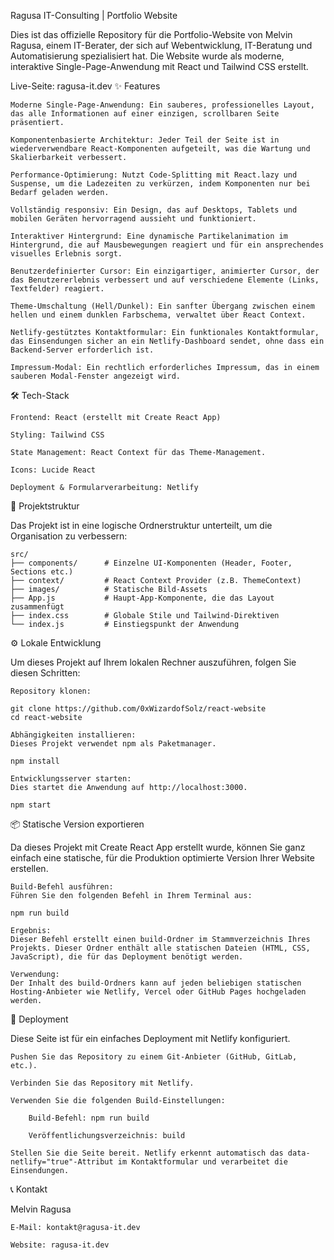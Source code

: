 Ragusa IT-Consulting | Portfolio Website

Dies ist das offizielle Repository für die Portfolio-Website von Melvin Ragusa, einem IT-Berater, der sich auf Webentwicklung, IT-Beratung und Automatisierung spezialisiert hat. Die Website wurde als moderne, interaktive Single-Page-Anwendung mit React und Tailwind CSS erstellt.

Live-Seite: ragusa-it.dev
✨ Features

    Moderne Single-Page-Anwendung: Ein sauberes, professionelles Layout, das alle Informationen auf einer einzigen, scrollbaren Seite präsentiert.

    Komponentenbasierte Architektur: Jeder Teil der Seite ist in wiederverwendbare React-Komponenten aufgeteilt, was die Wartung und Skalierbarkeit verbessert.

    Performance-Optimierung: Nutzt Code-Splitting mit React.lazy und Suspense, um die Ladezeiten zu verkürzen, indem Komponenten nur bei Bedarf geladen werden.

    Vollständig responsiv: Ein Design, das auf Desktops, Tablets und mobilen Geräten hervorragend aussieht und funktioniert.

    Interaktiver Hintergrund: Eine dynamische Partikelanimation im Hintergrund, die auf Mausbewegungen reagiert und für ein ansprechendes visuelles Erlebnis sorgt.

    Benutzerdefinierter Cursor: Ein einzigartiger, animierter Cursor, der das Benutzererlebnis verbessert und auf verschiedene Elemente (Links, Textfelder) reagiert.

    Theme-Umschaltung (Hell/Dunkel): Ein sanfter Übergang zwischen einem hellen und einem dunklen Farbschema, verwaltet über React Context.

    Netlify-gestütztes Kontaktformular: Ein funktionales Kontaktformular, das Einsendungen sicher an ein Netlify-Dashboard sendet, ohne dass ein Backend-Server erforderlich ist.

    Impressum-Modal: Ein rechtlich erforderliches Impressum, das in einem sauberen Modal-Fenster angezeigt wird.

🛠️ Tech-Stack

    Frontend: React (erstellt mit Create React App)

    Styling: Tailwind CSS

    State Management: React Context für das Theme-Management.

    Icons: Lucide React

    Deployment & Formularverarbeitung: Netlify

📂 Projektstruktur

Das Projekt ist in eine logische Ordnerstruktur unterteilt, um die Organisation zu verbessern:

    src/
    ├── components/      # Einzelne UI-Komponenten (Header, Footer, Sections etc.)
    ├── context/         # React Context Provider (z.B. ThemeContext)
    ├── images/          # Statische Bild-Assets
    ├── App.js           # Haupt-App-Komponente, die das Layout zusammenfügt
    ├── index.css        # Globale Stile und Tailwind-Direktiven
    └── index.js         # Einstiegspunkt der Anwendung

⚙️ Lokale Entwicklung

Um dieses Projekt auf Ihrem lokalen Rechner auszuführen, folgen Sie diesen Schritten:

    Repository klonen:

    git clone https://github.com/0xWizardofSolz/react-website
    cd react-website

    Abhängigkeiten installieren:
    Dieses Projekt verwendet npm als Paketmanager.

    npm install

    Entwicklungsserver starten:
    Dies startet die Anwendung auf http://localhost:3000.

    npm start

📦 Statische Version exportieren

Da dieses Projekt mit Create React App erstellt wurde, können Sie ganz einfach eine statische, für die Produktion optimierte Version Ihrer Website erstellen.

    Build-Befehl ausführen:
    Führen Sie den folgenden Befehl in Ihrem Terminal aus:

    npm run build

    Ergebnis:
    Dieser Befehl erstellt einen build-Ordner im Stammverzeichnis Ihres Projekts. Dieser Ordner enthält alle statischen Dateien (HTML, CSS, JavaScript), die für das Deployment benötigt werden.

    Verwendung:
    Der Inhalt des build-Ordners kann auf jeden beliebigen statischen Hosting-Anbieter wie Netlify, Vercel oder GitHub Pages hochgeladen werden.

🚀 Deployment

Diese Seite ist für ein einfaches Deployment mit Netlify konfiguriert.

    Pushen Sie das Repository zu einem Git-Anbieter (GitHub, GitLab, etc.).

    Verbinden Sie das Repository mit Netlify.

    Verwenden Sie die folgenden Build-Einstellungen:

        Build-Befehl: npm run build

        Veröffentlichungsverzeichnis: build

    Stellen Sie die Seite bereit. Netlify erkennt automatisch das data-netlify="true"-Attribut im Kontaktformular und verarbeitet die Einsendungen.

📞 Kontakt

Melvin Ragusa

    E-Mail: kontakt@ragusa-it.dev

    Website: ragusa-it.dev